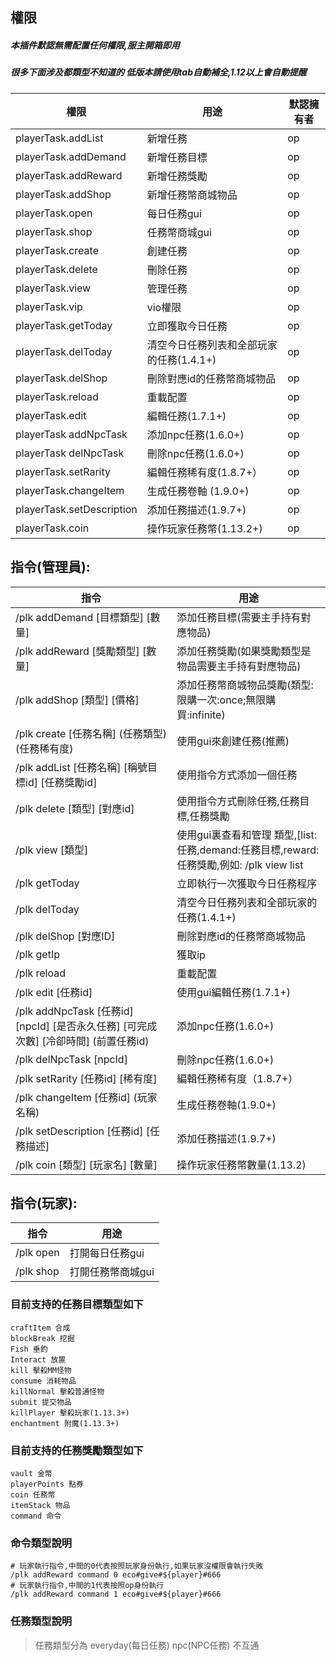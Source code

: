## 權限
##### 本插件默認無需配置任何權限,服主開箱即用
##### 很多下面涉及都類型不知道的 低版本請使用tab自動補全,1.12以上會自動提醒

| 權限                         | 用途                                      | 默認擁有者           |
|----------------------------|-----------------------------------------|-----------------|
| playerTask.addList         | 新增任務                                    | op              |
| playerTask.addDemand       | 新增任務目標                                  | op              |
| playerTask.addReward       | 新增任務獎勵                                  | op              |
| playerTask.addShop         | 新增任務幣商城物品                               | op              |
| playerTask.open            | 每日任務gui                                 | op              |
| playerTask.shop            | 任務幣商城gui                                | op              |
| playerTask.create          | 創建任務                                    | op              |
| playerTask.delete          | 刪除任務                                    | op              |
| playerTask.view            | 管理任務                                    | op              |
| playerTask.vip             | vio權限                                   | op              |
| playerTask.getToday        | 立即獲取今日任務                                | op              |
| playerTask.delToday        | 清空今日任務列表和全部玩家的任務(1.4.1+)                | op              |
| playerTask.delShop         | 刪除對應id的任務幣商城物品                          | op              |
| playerTask.reload          | 重載配置                                    | op              |
| playerTask.edit            | 編輯任務(1.7.1+)                            | op              |
| playerTask addNpcTask      | 添加npc任務(1.6.0+)                         | op              |
| playerTask delNpcTask      | 刪除npc任務(1.6.0+)                         | op              |
| playerTask.setRarity       | 編輯任務稀有度(1.8.7+）                         | op              |
| playerTask.changeItem      | 生成任務卷軸 (1.9.0+)                         | op              |
| playerTask.setDescription  | 添加任務描述(1.9.7+)                          | op              |
| playerTask.coin            | 操作玩家任務幣(1.13.2+)                        | op              |


## 指令(管理員):
| 指令                                                              | 用途                                                                 |
|-----------------------------------------------------------------|--------------------------------------------------------------------|
| /plk addDemand [目標類型] [數量]                                      | 添加任務目標(需要主手持有對應物品)                                                 |
| /plk addReward [獎勵類型] [數量]                                      | 添加任務獎勵(如果獎勵類型是物品需要主手持有對應物品)                                        |
| /plk addShop [類型] [價格]                                          | 添加任務幣商城物品獎勵(類型:限購一次:once;無限購買:infinite)                            |
| /plk create [任務名稱] (任務類型) (任務稀有度)                               | 使用gui來創建任務(推薦)                                                     |
| /plk addList [任務名稱] [稱號目標id] [任務獎勵id]                           | 使用指令方式添加一個任務                                                       |
| /plk delete [類型] [對應id]                                         | 使用指令方式刪除任務,任務目標,任務獎勵                                               |
| /plk view [類型]                                                  | 使用gui裏查看和管理 類型,[list:任務,demand:任務目標,reward:任務獎勵,例如: /plk view list |
| /plk getToday                                                   | 立即執行一次獲取今日任務程序                                                     |
| /plk delToday                                                   | 清空今日任務列表和全部玩家的任務(1.4.1+)                                           |
| /plk delShop [對應ID]                                             | 刪除對應id的任務幣商城物品                                                     |
| /plk getIp                                                      | 獲取ip                                                               |
| /plk reload                                                     | 重載配置                                                               |
| /plk edit [任務id]                                                | 使用gui編輯任務(1.7.1+)                                                  |
| /plk addNpcTask [任務id] [npcId] [是否永久任務] [可完成次數] [冷卻時間] (前置任務id) | 添加npc任務(1.6.0+)                                                    |
| /plk delNpcTask [npcId]                                         | 刪除npc任務(1.6.0+)                                                    |
| /plk setRarity [任務id] [稀有度]                                     | 編輯任務稀有度（1.8.7+）                                                    |
| /plk changeItem [任務id] (玩家名稱)                                   | 生成任務卷軸(1.9.0+)                                                     |
| /plk setDescription [任務id] [任務描述]                               | 添加任務描述(1.9.7+)                                                     |
| /plk coin [類型] [玩家名] [數量]                                       | 操作玩家任務幣數量(1.13.2)                                                  |

## 指令(玩家):
| 指令        | 用途         |
|-----------|------------|
| /plk open | 打開每日任務gui  |
| /plk shop | 打開任務幣商城gui |


### 目前支持的任務目標類型如下
```
craftItem 合成
blockBreak 挖掘
Fish 垂釣
Interact 放置
kill 擊殺MM怪物
consume 消耗物品
killNormal 擊殺普通怪物
submit 提交物品
killPlayer 擊殺玩家(1.13.3+)
enchantment 附魔(1.13.3+)
```

### 目前支持的任務獎勵類型如下
```
vault 金幣
playerPoints 點券
coin 任務幣
itemStack 物品
command 命令
```

### 命令類型說明
```
# 玩家執行指令,中間的0代表按照玩家身份執行,如果玩家沒權限會執行失敗
/plk addReward command 0 eco#give#${player}#666
# 玩家執行指令,中間的1代表按照op身份執行
/plk addReward command 1 eco#give#${player}#666
```

### 任務類型說明
> 任務類型分為 everyday(每日任務)  npc(NPC任務) 不互通